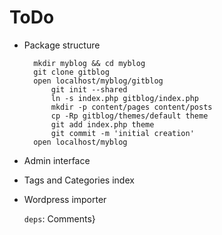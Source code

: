 # ToDo

- Package structure
	
		mkdir myblog && cd myblog
		git clone gitblog
		open localhost/myblog/gitblog
			git init --shared
			ln -s index.php gitblog/index.php
			mkdir -p content/pages content/posts
			cp -Rp gitblog/themes/default theme
			git add index.php theme
			git commit -m 'initial creation'
		open localhost/myblog

- Admin interface

- Tags and Categories index

- Wordpress importer
	
	`deps`: Comments}
